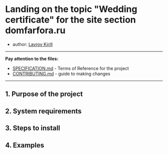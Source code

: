 # Landing on the topic "Wedding certificate" for the site section domfarfora.ru

* author: [Lavrov Kirill](https://github.com/zeves095)

---

**Pay attention to the files:**
- [SPECIFICATION.md](SPECIFICATION.md) - Terms of Reference for the project
- [CONTRIBUTING.md](CONTRIBUTING.md) - guide to making changes

---

## 1. Purpose of the project

## 2. System requirements

## 3. Steps to install

## 4. Examples
